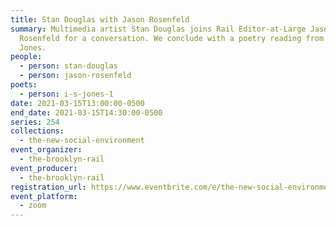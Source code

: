 ```yaml
---
title: Stan Douglas with Jason Rosenfeld
summary: Multimedia artist Stan Douglas joins Rail Editor-at-Large Jason
  Rosenfeld for a conversation. We conclude with a poetry reading from I.S.
  Jones.
people:
  - person: stan-douglas
  - person: jason-rosenfeld
poets:
  - person: i-s-jones-1
date: 2021-03-15T13:00:00-0500
end_date: 2021-03-15T14:30:00-0500
series: 254
collections:
  - the-new-social-environment
event_organizer:
  - the-brooklyn-rail
event_producer:
  - the-brooklyn-rail
registration_url: https://www.eventbrite.com/e/the-new-social-environment-254-stan-douglas-tickets-145348496265
event_platform:
  - zoom
---
```

